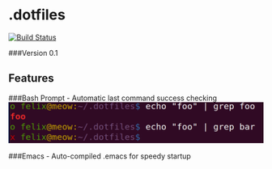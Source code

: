.dotfiles
=================

[![Build Status](https://secure.travis-ci.org/xxfelixxx/.dotfiles.svg)](http://travis-ci.org/xxfelixxx/.dotfiles)

###Version 0.1

Features
---------

###Bash Prompt - Automatic last command success checking
![alt text](https://raw.githubusercontent.com/xxfelixxx/.dotfiles/master/images/bash_prompt.png "bash prompt")

###Emacs - Auto-compiled .emacs for speedy startup


